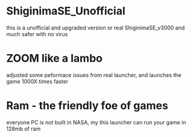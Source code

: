 # ShiginimaSE_Unofficial
this is a unofficial and upgraded version or real ShiginimaSE_v3000 and much safer with no virus
# ZOOM like a lambo
adjusted some peformace issues from real launcher, and launches the game 1000X times faster
# Ram - the friendly foe of games
everyone PC is not built in NASA, my this launcher can run your game in 128mb of ram
